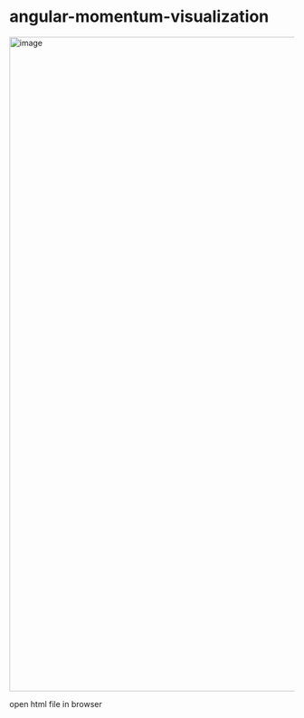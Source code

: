 # angular-momentum-visualization

<img width="2550" height="1158" alt="image" src="https://github.com/user-attachments/assets/8151ec1e-f4bd-4e08-9fd9-6476b7c3db98" />

open html file in browser
